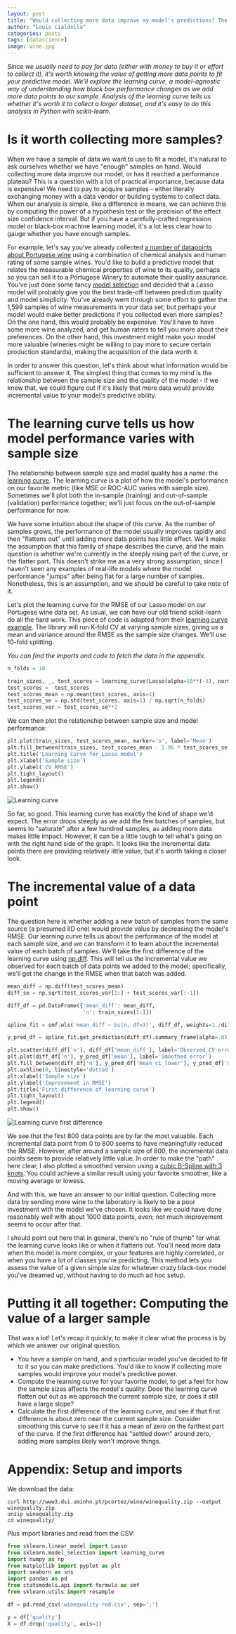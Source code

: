 ```yaml
---
layout: post
title: "Would collecting more data improve my model's predictions? The learning curve and the value of incremental samples"
author: "Louis Cialdella"
categories: posts
tags: [datascience]
image: wine.jpg
---
```


*Since we usually need to pay for data (either with money to buy it or effort to collect it), it's worth knowing the value of getting more data points to fit your predictive model. We'll explore the learning curve, a model-agnostic way of understanding how black box performance changes as we add more data points to our sample. Analysis of the learning curve tells us whether it's worth it to collect a larger dataset, and it's easy to do this analysis in Python with scikit-learn.*

# Is it worth collecting more samples?

When we have a sample of data we want to use to fit a model, it's natural to ask ourselves whether we have "enough" samples on hand. Would collecting more data improve our model, or has it reached a performance plateau? This is a question with a lot of practical importance, because data is expensive!  We need to pay to acquire samples - either literally exchanging money with a data vendor or building systems to collect data. When our analysis is simple, like a difference in means, we can achieve this by computing the power of a hypothesis test or the precision of the effect size confidence interval. But if you have a carefully-crafted regression model or black-box machine learning model, it's a lot less clear how to gauge whether you have enough samples.

For example, let's say you've already collected [a number of datapoints about Portugese wine](http://www3.dsi.uminho.pt/pcortez/wine/) using a combination of chemical analysis and human rating of some sample wines. You'd like to build a predictive model that relates the measurable chemical properties of wine to its quality, perhaps so you can sell it to a Portugese Winery to automate their quality assurance. You've just done some fancy [model selection](https://lmc2179.github.io/posts/cvci.html) and decided that a Lasso model will probably give you the best trade-off between prediction quality and model simplicity. You've already went through some effort to gather the 1,599 samples of wine measurements in your data set; but perhaps your model would make better predictions if you collected even more samples? On the one hand, this would probably be expensive. You'll have to have some more wine analyzed, and get human raters to tell you more about their preferences. On the other hand, this investment might make your model more valuable (wineries might be willing to pay more to secure certain production standards), making the acquisition of the data worth it.

In order to answer this question, let's think about what information would be sufficient to answer it. The simplest thing that comes to my mind is the relationship between the sample size and the quality of the model - if we knew that, we could figure out if it's likely that more data would provide incremental value to your model's predictive ability.

# The learning curve tells us how model performance varies with sample size

The relationship between sample size and model quality has a name: the [learning curve](https://en.wikipedia.org/wiki/Learning_curve_(machine_learning)). The learning curve is a plot of how the model's performance on our favorite metric (like MSE or ROC-AUC varies with sample size). Sometimes we'll plot both the in-sample (training) and out-of-sample (validation) performance together; we'll just focus on the out-of-sample performance for now.

We have some intuition about the shape of this curve. As the number of samples grows, the performance of the model usually improves rapidly and then "flattens out" until adding more data points has little effect. We'll make the assumption that this family of shape describes the curve, and the main question is whether we're currently in the steeply rising part of the curve, or the flatter part. This doesn't strike me as a very strong assumption, since I haven't seen any examples of real-life models where the model performance "jumps" after being flat for a large number of samples. Nonetheless, this is an assumption, and we should be careful to take note of it.

Let's plot the learning curve for the RMSE of our Lasso model on our Portugese wine data set. As usual, we can have our old friend scikit-learn do all the hard work. This piece of code is adapted from their [learning curve example](https://scikit-learn.org/stable/auto_examples/model_selection/plot_learning_curve.html). The library will run K-fold CV at varying sample sizes, giving us a mean and variance around the RMSE as the sample size changes. We'll use 10-fold splitting.

_You can find the imports and code to fetch the data in the appendix._

```python
n_folds = 10

train_sizes, _, test_scores = learning_curve(Lasso(alpha=10**(-3), normalize=True), X, y, cv=n_folds, scoring='neg_root_mean_squared_error', train_sizes=np.linspace(0.1, 1, 20))
test_scores = -test_scores
test_scores_mean = np.mean(test_scores, axis=1)
test_scores_se = np.std(test_scores, axis=1) / np.sqrt(n_folds)
test_scores_var = test_scores_se**2
```

We can then plot the relationship between sample size and model performance:

```python
plt.plot(train_sizes, test_scores_mean, marker='o', label='Mean')
plt.fill_between(train_sizes, test_scores_mean - 1.96 * test_scores_se, test_scores_mean + 1.96 * test_scores_se, alpha=.1, label='CI')
plt.title('Learning Curve for Lasso model')
plt.xlabel('Sample size')
plt.ylabel('CV RMSE')
plt.tight_layout()
plt.legend()
plt.show()
```

![Learning curve](https://raw.githubusercontent.com/lmc2179/lmc2179.github.io/master/assets/img/learning_curve/1.png)

So far, so good. This learning curve has exactly the kind of shape we'd expect. The error drops steeply as we add the few batches of samples, but seems to "saturate" after a few hundred samples, as adding more data makes little impact. However, it can be a little tough to tell what's going on with the right hand side of the graph. It looks like the incremental data points there are providing relatively little value, but it's worth taking a closer look.

# The incremental value of a data point

The question here is whether adding a new batch of samples from the same source (a presumed IID one) would provide value by decreasing the model's RMSE. Our learning curve tells us about the performance of the model at each sample size, and we can transform it to learn about the incremental value of each batch of samples. We'll take the first difference of the learning curve using [np.diff](https://numpy.org/doc/stable/reference/generated/numpy.diff.html). This will tell us the incremental value we observed for each batch of data points we added to the model; specifically, we'll get the change in the RMSE when that batch was added.

```python
mean_diff = np.diff(test_scores_mean)
diff_se = np.sqrt(test_scores_var[1:] + test_scores_var[:-1])

diff_df = pd.DataFrame({'mean_diff': mean_diff, 
                        'n': train_sizes[1:]})

spline_fit = smf.wls('mean_diff ~ bs(n, df=3)', diff_df, weights=1./diff_se**2).fit() # Differing variances of observations

y_pred_df = spline_fit.get_prediction(diff_df).summary_frame(alpha=.05)

plt.scatter(diff_df['n'], diff_df['mean_diff'], label='Observed CV error')
plt.plot(diff_df['n'], y_pred_df['mean'], label='Smoothed error')
plt.fill_between(diff_df['n'], y_pred_df['mean_ci_lower'], y_pred_df['mean_ci_upper'], alpha=.1, color='blue', label='CI')
plt.axhline(0, linestyle='dotted')
plt.xlabel('Sample size')
plt.ylabel('Improvement in RMSE')
plt.title('First difference of learning curve')
plt.tight_layout()
plt.legend()
plt.show()
```

![Learning curve first difference](https://raw.githubusercontent.com/lmc2179/lmc2179.github.io/master/assets/img/learning_curve/2.png)

We see that the first 800 data points are by far the most valuable. Each incremental data point from 0 to 800 seems to have meaningfully reduced the RMSE. However, after around a sample size of 800, the incremental data points seem to provide relatively little value. In order to make the "path" here clear, I also plotted a smoothed version using a [cubic B-Spline with 3 knots](https://patsy.readthedocs.io/en/latest/spline-regression.html). You could achieve a similar result using your favorite smoother, like a moving average or lowess.

And with this, we have an answer to our initial question. Collecting more data by sending more wine to the laboratory is likely to be a poor investment with the model we've chosen. It looks like we could have done reasonably well with about 1000 data points, even; not much improvement seems to occur after that. 

I should point out here that in general, there's no "rule of thumb" for what the learning curve looks like or when it flattens out. You'll need more data when the model is more complex, or your features are highly correlated, or when you have a lot of classes you're predicting. This method lets you assess the value of a given simple size for whatever crazy black-box model you've dreamed up, without having to do much ad hoc setup.

# Putting it all together: Computing the value of a larger sample

That was a lot! Let's recap it quickly, to make it clear what the process is by which we answer our original question.

- You have a sample on hand, and a particular model you've decided to fit to it so you can make predictions. You'd like to know if collecting more samples would improve your model's predictive power.
- Compute the learning curve for your favorite model, to get a feel for how the sample sizes affects the model's quality. Does the learning curve flatten out out as we approach the current sample size, or does it still have a large slope?
- Calculate the first difference of the learning curve, and see if that first difference is about zero near the current sample size. Consider smoothing this curve to see if it has a mean of zero on the farthest part of the curve. If the first difference has "settled down" around zero, adding more samples likely won't improve things.

# Appendix: Setup and imports

We download the data:

```
curl http://www3.dsi.uminho.pt/pcortez/wine/winequality.zip --output winequality.zip
unzip winequality.zip
cd winequality/
```

Plus import libraries and read from the CSV:

```python
from sklearn.linear_model import Lasso
from sklearn.model_selection import learning_curve
import numpy as np
from matplotlib import pyplot as plt
import seaborn as sns
import pandas as pd
from statsmodels.api import formula as smf
from sklearn.utils import resample

df = pd.read_csv('winequality-red.csv', sep=';')

y = df['quality']
X = df.drop('quality', axis=1)
```
